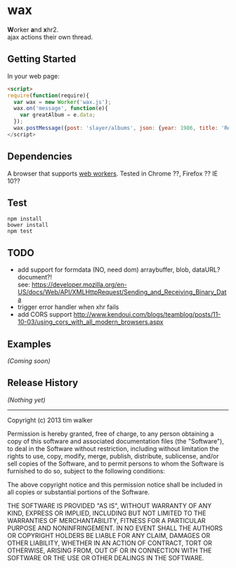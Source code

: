 # wax

**W**orker **a**nd **x**hr2.  
ajax actions their own thread.

## Getting Started

In your web page:

```html
<script>
require(function(require){
  var wax = new Worker('wax.js');
  wax.on('message', function(e){
    var greatAlbum = e.data;
  });
  wax.postMessage({post: 'slayer/albums', json: {year: 1986, title: 'Reign in Blood'}});
</script>
```

## Dependencies
A browser that supports [web workers](http://caniuse.com/#feat=webworkers). 
Tested in Chrome ??, Firefox ?? IE 10??


## Test
`npm install`  
`bower install`  
`npm test`  

## TODO
 
 * add support for formdata (NO, need dom) arraybuffer, blob, dataURL? document?!  
    see: https://developer.mozilla.org/en-US/docs/Web/API/XMLHttpRequest/Sending_and_Receiving_Binary_Data
 * trigger error handler when xhr fails
 * add CORS support 
    http://www.kendoui.com/blogs/teamblog/posts/11-10-03/using_cors_with_all_modern_browsers.aspx


## Examples
_(Coming soon)_

## Release History
_(Nothing yet)_

-----------------------------

Copyright (c) 2013 tim walker

Permission is hereby granted, free of charge, to any person
obtaining a copy of this software and associated documentation
files (the "Software"), to deal in the Software without
restriction, including without limitation the rights to use,
copy, modify, merge, publish, distribute, sublicense, and/or sell
copies of the Software, and to permit persons to whom the
Software is furnished to do so, subject to the following
conditions:

The above copyright notice and this permission notice shall be
included in all copies or substantial portions of the Software.

THE SOFTWARE IS PROVIDED "AS IS", WITHOUT WARRANTY OF ANY KIND,
EXPRESS OR IMPLIED, INCLUDING BUT NOT LIMITED TO THE WARRANTIES
OF MERCHANTABILITY, FITNESS FOR A PARTICULAR PURPOSE AND
NONINFRINGEMENT. IN NO EVENT SHALL THE AUTHORS OR COPYRIGHT
HOLDERS BE LIABLE FOR ANY CLAIM, DAMAGES OR OTHER LIABILITY,
WHETHER IN AN ACTION OF CONTRACT, TORT OR OTHERWISE, ARISING
FROM, OUT OF OR IN CONNECTION WITH THE SOFTWARE OR THE USE OR
OTHER DEALINGS IN THE SOFTWARE.
